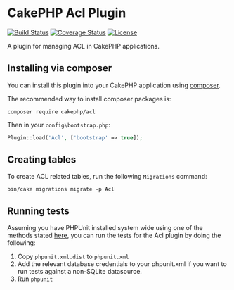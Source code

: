# CakePHP Acl Plugin

[![Build Status](https://img.shields.io/travis/cakephp/acl/master.svg?style=flat-square)](https://travis-ci.org/cakephp/acl)
[![Coverage Status](https://img.shields.io/codecov/c/github/cakephp/acl.svg?style=flat-square)](https://codecov.io/github/cakephp/acl)
[![License](https://img.shields.io/badge/license-MIT-brightgreen.svg?style=flat-square)](LICENSE.txt)

A plugin for managing ACL in CakePHP applications.

## Installing via composer

You can install this plugin into your CakePHP application using [composer](http://getcomposer.org).

The recommended way to install composer packages is:

```
composer require cakephp/acl
```

Then in your `config\bootstrap.php`:
```php
Plugin::load('Acl', ['bootstrap' => true]);
```

## Creating tables

To create ACL related tables, run the following `Migrations` command:

```
bin/cake migrations migrate -p Acl
```

## Running tests

Assuming you have PHPUnit installed system wide using one of the methods stated
[here](http://phpunit.de/manual/current/en/installation.html), you can run the
tests for the Acl plugin by doing the following:

1. Copy `phpunit.xml.dist` to `phpunit.xml`
2. Add the relevant database credentials to your phpunit.xml if you want to run tests against
   a non-SQLite datasource.
3. Run `phpunit`
